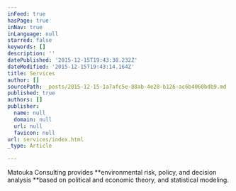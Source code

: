 ```yaml
---
inFeed: true
hasPage: true
inNav: true
inLanguage: null
starred: false
keywords: []
description: ''
datePublished: '2015-12-15T19:43:38.232Z'
dateModified: '2015-12-15T19:43:14.164Z'
title: Services
author: []
sourcePath: _posts/2015-12-15-1a7afc5e-88ab-4e28-b126-ac6b4060bdb9.md
published: true
authors: []
publisher:
  name: null
  domain: null
  url: null
  favicon: null
url: services/index.html
_type: Article

---
```

Matouka Consulting provides **environmental risk, policy, and decision analysis **based on political and economic theory, and statistical modeling.